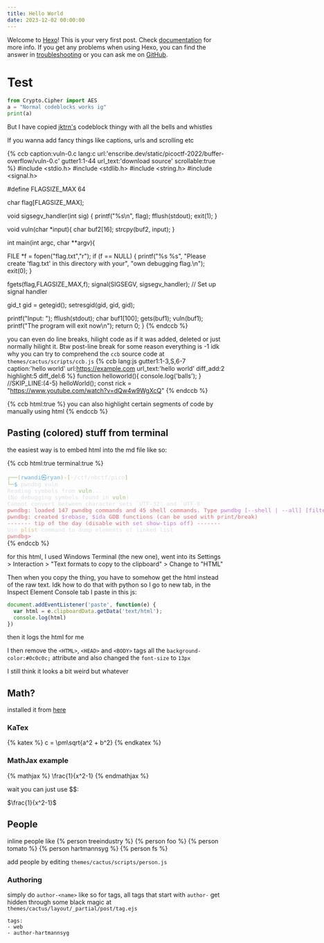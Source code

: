 ```yaml
---
title: Hello World
date: 2023-12-02 00:00:00
---
```

Welcome to [Hexo](https://hexo.io/)! This is your very first post. Check [documentation](https://hexo.io/docs/) for more info. If you get any problems when using Hexo, you can find the answer in [troubleshooting](https://hexo.io/docs/troubleshooting.html) or you can ask me on [GitHub](https://github.com/hexojs/hexo/issues).

# Test

```py
from Crypto.Cipher import AES
a = "Normal codeblocks works ig"
print(a)
```

But I have copied [jktrn's](https://github.com/jktrn/enscribe.dev-hexo) codeblock thingy with all the bells and whistles

If you wanna add fancy things like captions, urls and scrolling etc

{% ccb caption:vuln-0.c lang:c url:'enscribe.dev/static/picoctf-2022/buffer-overflow/vuln-0.c' gutter1:1-44 url_text:'download source' scrollable:true %}
#include <stdio.h>
#include <stdlib.h>
#include <string.h>
#include <signal.h>

#define FLAGSIZE_MAX 64

char flag[FLAGSIZE_MAX];

void sigsegv_handler(int sig) {
  printf("%s\n", flag);
  fflush(stdout);
  exit(1);
}

void vuln(char *input){
  char buf2[16];
  strcpy(buf2, input);
}

int main(int argc, char **argv){
  
  FILE *f = fopen("flag.txt","r");
  if (f == NULL) {
    printf("%s %s", "Please create 'flag.txt' in this directory with your",
                    "own debugging flag.\n");
    exit(0);
  }
  
  fgets(flag,FLAGSIZE_MAX,f);
  signal(SIGSEGV, sigsegv_handler); // Set up signal handler
  
  gid_t gid = getegid();
  setresgid(gid, gid, gid);


  printf("Input: ");
  fflush(stdout);
  char buf1[100];
  gets(buf1); 
  vuln(buf1);
  printf("The program will exit now\n");
  return 0;
}
{% endccb %}

you can even do line breaks, hilight code as if it was added, deleted or just normally hilight it. Btw post-line break for some reason everything is -1 idk why you can try to comprehend the `ccb` source code at `themes/cactus/scripts/ccb.js`
{% ccb lang:js gutter1:1-3,S,6-7 caption:'hello world' url:https://example.com url_text:'hello world' diff_add:2 highlight:5 diff_del:6 %}
function helloworld(){
   console.log('balls');
}
//SKIP_LINE:(4-5)
helloWorld();
const rick = "https://www.youtube.com/watch?v=dQw4w9WgXcQ"
{% endccb %}

{% ccb html:true %}
you can also <span class='code-segment-highlight'>highlight certain segments</span> of code by manually using html
{% endccb %}


## Pasting (colored) stuff from terminal

the easiest way is to embed html into the md file like so:

{% ccb html:true terminal:true %}
<DIV STYLE="display:inline-block;white-space:pre;font-family:'Cascadia Code',monospace;font-size:13px;"><SPAN STYLE="color:#98C379;">┌──(</SPAN><SPAN STYLE="color:#61AFEF;">rwandi㉿ryan</SPAN><SPAN STYLE="color:#98C379;">)-[</SPAN><SPAN STYLE="color:#DCDFE4;">~/ctf/nbctf/pico</SPAN><SPAN STYLE="color:#98C379;">]<BR>└─</SPAN><SPAN STYLE="color:#61AFEF;">$</SPAN><SPAN STYLE="color:#DCDFE4;"> pwndbg vuln<BR>Reading symbols from </SPAN><SPAN STYLE="color:#98C379;">vuln</SPAN><SPAN STYLE="color:#DCDFE4;">...<BR>(No debugging symbols found in </SPAN><SPAN STYLE="color:#98C379;">vuln</SPAN><SPAN STYLE="color:#DCDFE4;">)<BR>Cannot convert between character sets `UTF-32' and `UTF-8'<BR></SPAN><SPAN STYLE="color:#E06C75;">pwndbg: loaded 147 pwndbg commands and 45 shell commands. Type </SPAN><SPAN STYLE="color:#C678DD;">pwndbg [--shell | --all] [filter] </SPAN><SPAN STYLE="color:#E06C75;">for a list.<BR>pwndbg: created </SPAN><SPAN STYLE="color:#C678DD;">$rebase</SPAN><SPAN STYLE="color:#E06C75;">, </SPAN><SPAN STYLE="color:#C678DD;">$ida </SPAN><SPAN STYLE="color:#E06C75;">GDB functions (can be used with print/break)<BR>------- tip of the day (disable with </SPAN><SPAN STYLE="color:#C678DD;">set show-tips off</SPAN><SPAN STYLE="color:#E06C75;">) -------<BR></SPAN><SPAN STYLE="color:#DCDFE4;">Use </SPAN><SPAN STYLE="color:#E5C07B;">plist </SPAN><SPAN STYLE="color:#DCDFE4;">command to dump elements of linked list<BR></SPAN><SPAN STYLE="color:#E06C75;">pwndbg&gt;</SPAN></DIV>
{% endccb %}

for this html, I used Windows Terminal (the new one), went into its Settings > Interaction > "Text formats to copy to the clipboard" > Change to "HTML"

Then when you copy the thing, you have to somehow get the html instead of the raw text. Idk how to do that with python so I go to new tab, in the Inspect Element Console tab I paste in this js:
```js
document.addEventListener('paste', function(e) {
  var html = e.clipboardData.getData('text/html');
  console.log(html)
})
```

then it logs the html for me

I then remove the `<HTML>`, `<HEAD>` and `<BODY>` tags all the `background-color:#0c0c0c;` attribute and also changed the `font-size` to `13px`

I still think it looks a bit weird but whatever

## Math?

installed it from [here](https://adamliuuu.me/2021/01/15/Add-latex-support-for-hexo/)

### KaTex

{% katex %}
c = \pm\sqrt{a^2 + b^2}
{% endkatex %}

### MathJax example

{% mathjax %}
\frac{1}{x^2-1}
{% endmathjax %}

wait you can just use $$: 

$\frac{1}{x^2-1}$

## People

inline people like {% person treeindustry %} {% person foo %} {% person tomato %} {% person hartmannsyg %} {% person fs %}

add people by editing `themes/cactus/scripts/person.js`

### Authoring


simply do `author-<name>` like so for tags, all tags that start with `author-` get hidden through some black magic at `themes/cactus/layout/_partial/post/tag.ejs`
```
tags: 
- web
- author-hartmannsyg
```